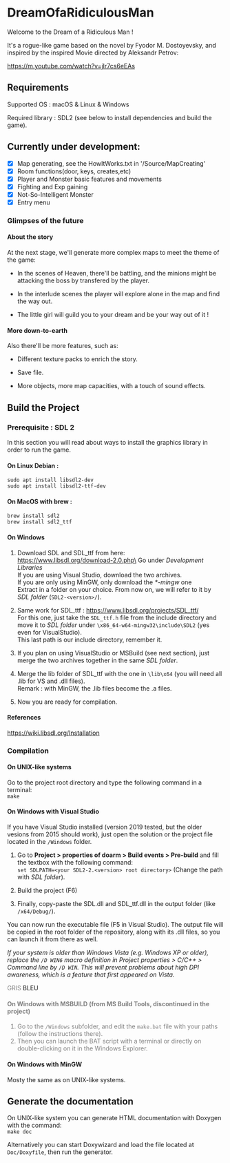 # DreamOfaRidiculousMan

Welcome to the Dream of a Ridiculous Man !

It's a rogue-like game based on the novel by Fyodor M. Dostoyevsky, and inspired by the inspired Movie directed by Aleksandr Petrov:

https://m.youtube.com/watch?v=jIr7cs6eEAs

## Requirements

Supported OS : macOS & Linux & Windows

Required library : SDL2 (see below to install dependencies and build the game).

## Currently under development:

- [x] Map generating, see the HowItWorks.txt in '/Source/MapCreating'
- [x] Room functions(door, keys, creates,etc)
- [x] Player and Monster basic features and movements
- [x] Fighting and Exp gaining
- [x] Not-So-Intelligent Monster
- [x] Entry menu

### Glimpses of the future 
#### About the story
At the next stage, we'll generate more complex maps to meet the theme of the game:

- In the scenes of Heaven, there'll be battling, and the minions might be attacking the boss by transfered by the player.

- In the interlude scenes the player will explore alone in the map and find the way out.

- The little girl will guild you to your dream and be your way out of it ! 

#### More down-to-earth

Also there'll be more features, such as:

- Different texture packs to enrich the story.

- Save file.

- More objects, more map capacities, with a touch of sound effects.

## Build the Project

### Prerequisite : SDL 2
In this section you will read about ways to install the graphics library in order to run the game.
#### On Linux Debian :

`sudo apt install libsdl2-dev` \
`sudo apt install libsdl2-ttf-dev`

#### On MacOS with brew :

`brew install sdl2`\
`brew install sdl2_ttf`

#### On Windows 
1) Download SDL and SDL_ttf from here:\
https://www.libsdl.org/download-2.0.php\
Go under *Development Libraries*\
If you are using Visual Studio, download the two archives.\
If you are only using MinGW, only download the *\*-mingw* one\
Extract in a folder on your choice. From now on, we will refer to it by *SDL folder* (```SDL2-<version>/```).

2) Same work for SDL_ttf :
https://www.libsdl.org/projects/SDL_ttf/ \
For this one, just take the ```SDL_ttf.h``` file
 from the include directory and move it to *SDL folder* under ```\x86_64-w64-mingw32\include\SDL2``` (yes even for VisualStudio).\
This last path is our include directory, remember it. 
3) If you plan on using VisualStudio or MSBuild (see next section), just merge
 the two archives together in the same *SDL folder*.
4) Merge the lib folder of SDL_ttf with the one in ```\lib\x64``` (you will need all .lib for VS and .dll files).\
Remark : with MinGW, the .lib files become the .a files.

5) Now you are ready for compilation.
#### References
https://wiki.libsdl.org/Installation

### Compilation
#### On UNIX-like systems
Go to the project root directory and type the following command in a terminal:\
```make```

#### On Windows with Visual Studio

If you have Visual Studio installed (version 2019 tested, but the older vesions from 2015 should work),
just open the solution or the project file located in the ```/Windows``` folder.
1) Go to **Project > properties of doarm > Build events > Pre-build** and fill the textbox with the following command:\
```set SDLPATH=<your SDL2-2.<version> root directory>```
(Change the path with *SDL folder*).

2) Build the project (F6)

3) Finally, copy-paste the SDL.dll and SDL_ttf.dll in the output folder (like ```/x64/Debug/```).

You can now run the executable file (F5 in Visual Studio). The output file will be copied in the root folder of the repository,
along with its .dll files, so you can launch it from there as well.

*If your system is older than Windows Vista (e.g. Windows XP or older), replace 
the ```/D WIN6``` macro definition in Project properties > C/C++ > Command line by
```/D WIN```. This will prevent problems about high DPI awareness, which is a feature 
that first appeared on Vista.*

<span style="color:grey">GRIS</span>
<span style="color:bleu">BLEU</span>

<div style="color:grey">

#### On Windows with MSBUILD (from MS Build Tools, discontinued in the project)
1) Go to the ```/Windows``` subfolder, and edit the ```make.bat``` file with your paths (follow the instructions there).
2) Then you can launch the BAT script with a terminal or directly on double-clicking on it in the Windows Explorer.
 </div>

#### On Windows with MinGW

Mosty the same as on UNIX-like systems.

## Generate the documentation

On UNIX-like system you can generate HTML documentation with Doxygen with the command:\
```make doc```

Alternatively you can start Doxywizard and load the file located at ```Doc/Doxyfile```, then 
run the generator.